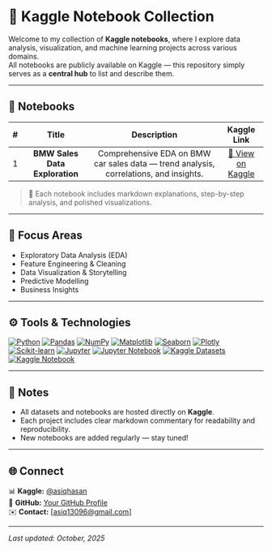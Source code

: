 # 📘 Kaggle Notebook Collection

Welcome to my collection of **Kaggle notebooks**, where I explore data analysis, visualization, and machine learning projects across various domains.  
All notebooks are publicly available on Kaggle — this repository simply serves as a **central hub** to list and describe them.

---

## 📂 Notebooks

| # | Title | Description | Kaggle Link |
|:-------:|:------:|:-------------:|:-------------:|
| 1 | **BMW Sales Data Exploration** | Comprehensive EDA on BMW car sales data — trend analysis, correlations, and insights. | [🔗 View on Kaggle](https://www.kaggle.com/code/asiqhasan/bmw-sales-data-exploration)  

> 🧩 Each notebook includes markdown explanations, step-by-step analysis, and polished visualizations.

---

## 🧠 Focus Areas
- Exploratory Data Analysis (EDA)
- Feature Engineering & Cleaning
- Data Visualization & Storytelling
- Predictive Modelling
- Business Insights

---

## ⚙️ Tools & Technologies
[![Python](https://img.shields.io/badge/Python-3.14-blue?style=flat-square&logo=python)](https://www.python.org/)
[![Pandas](https://img.shields.io/badge/Pandas-150458?style=flat-square&logo=pandas&logoColor=white)](https://pandas.pydata.org/)
[![NumPy](https://img.shields.io/badge/NumPy-013243?style=flat-square&logo=numpy&logoColor=white)](https://numpy.org/)
[![Matplotlib](https://img.shields.io/badge/Matplotlib-11557c?style=flat-square&logo=matplotlib&logoColor=white)](https://matplotlib.org/)
[![Seaborn](https://img.shields.io/badge/Seaborn-1f77b4?style=flat-square&logo=seaborn&logoColor=white)](https://seaborn.pydata.org/)
[![Plotly](https://img.shields.io/badge/Plotly-2b2b2b?style=flat-square&logo=plotly&logoColor=white)](https://plotly.com/python/)
[![Scikit-learn](https://img.shields.io/badge/scikit--learn-f7931e?style=flat-square&logo=scikit-learn&logoColor=white)](https://scikit-learn.org/)
[![Jupyter](https://img.shields.io/badge/Jupyter-f37626?style=flat-square&logo=jupyter&logoColor=white)](https://jupyter.org/)
[![Jupyter Notebook](https://img.shields.io/badge/Jupyter%20Notebook-F37626?style=flat-square&logo=jupyter&logoColor=white)](https://jupyter.org/)
[![Kaggle Datasets](https://img.shields.io/badge/Kaggle%20Datasets-20BEFF?style=flat-square&logo=kaggle&logoColor=white)](https://www.kaggle.com/datasets)
[![Kaggle Notebook](https://img.shields.io/badge/Kaggle%20Notebook-20BEFF?style=flat-square&logo=kaggle&logoColor=white)](https://www.kaggle.com/code)



---

## 🧾 Notes
- All datasets and notebooks are hosted directly on **Kaggle**.  
- Each project includes clear markdown commentary for readability and reproducibility.  
- New notebooks are added regularly — stay tuned!

---

## 🌐 Connect
📊 **Kaggle:** [@asiqhasan](https://www.kaggle.com/asiqhasan)  
💼 **GitHub:** [Your GitHub Profile](https://github.com/asiq13096)  
✉️ **Contact:** [asiq13096@gmail.com]

---

*Last updated: October, 2025*
